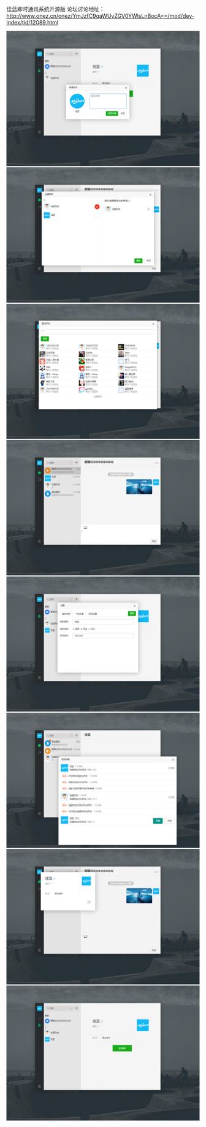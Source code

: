 佳蓝即时通讯系统开源版
论坛讨论地址：http://www.onez.cn/onez/YmJzfC9qaWUvZGV0YWlsLnBocA==/mod/dev-index/tid/12089.html

![adduser](https://github.com/onezcn/im/blob/master/screenshot/adduser.jpg)
![creategroup](https://github.com/onezcn/im/blob/master/screenshot/creategroup.jpg)
![finduser](https://github.com/onezcn/im/blob/master/screenshot/finduser.jpg)
![groupdialog](https://github.com/onezcn/im/blob/master/screenshot/groupdialog.jpg)
![setting](https://github.com/onezcn/im/blob/master/screenshot/setting.jpg)
![system](https://github.com/onezcn/im/blob/master/screenshot/system.jpg)
![usercard](https://github.com/onezcn/im/blob/master/screenshot/usercard.jpg)
![userinfo](https://github.com/onezcn/im/blob/master/screenshot/userinfo.jpg)
